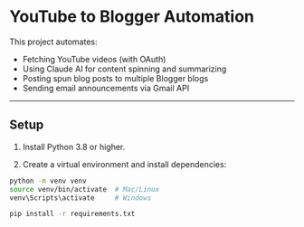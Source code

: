 # YouTube to Blogger Automation

This project automates:

- Fetching YouTube videos (with OAuth)
- Using Claude AI for content spinning and summarizing
- Posting spun blog posts to multiple Blogger blogs
- Sending email announcements via Gmail API

---

## Setup

1. Install Python 3.8 or higher.

2. Create a virtual environment and install dependencies:

```bash
python -m venv venv
source venv/bin/activate  # Mac/Linux
venv\Scripts\activate     # Windows

pip install -r requirements.txt
